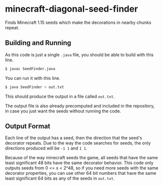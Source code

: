 # minecraft-diagonal-seed-finder
Finds Minecraft 1.15 seeds which make the decorations in nearby chunks repeat.

## Building and Running
As this code is just a single `.java` file, you should be able to build with this line.
```sh
$ javac SeedFinder.java
```
You can run it with this line.
```sh
$ java SeedFinder > out.txt
```
This should produce the output in a file called `out.txt`.

The output file is also already precomputed and included in the repository, in case you just want the seeds without running the code.

## Output Format
Each line of the output has a seed, then the direction that the seed's decorator repeats. Due to the way the code searches for seeds, the only directions produced will be `-1 1` and `1 1`.

Because of the way minecraft seeds the game, all seeds that have the same least significant 48 bits have the same decorator behavior. This code only outputs seeds from 0 <= x < 2^48, so if you need more seeds with the same decorator properties, you can use other 64 bit numbers that have the same least significant 64 bits as any of the seeds in `out.txt`.

